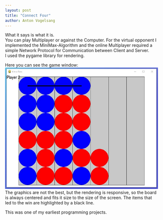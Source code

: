 ```yaml
---
layout: post
title: "Connect Four"
author: Anton Vogelsang
---
```


What it says is what it is.  
You can play Multiplayer or against the Computer.
For the virtual opponent I implemented the MiniMax-Algorithm and
the online Multiplayer required a simple Network Protocol
for Communication between Client and Server.  
I used the pygame library for rendering.

Here you can see the game window:
![Four in a row interface](/assets/img/posts/connect_4.JPG)
The graphics are not the best, but
the rendering is responsive, so the board is always centered and
fits it size to the size of the screen.
The items that led to the win are highlighted by a black line.

This was one of my earliest programming projects.
